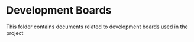 # Development Boards

This folder contains documents related to development boards used in the project
